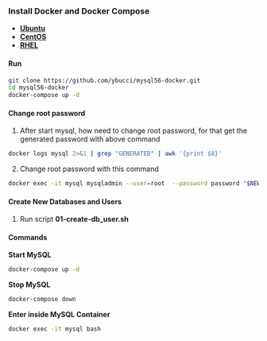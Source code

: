 ### Install Docker and Docker Compose

- **[Ubuntu](https://docs.docker.com/engine/install/ubuntu/)**
- **[CentOS](https://docs.docker.com/engine/install/centos/)**
- **[RHEL](https://docs.docker.com/engine/install/rhel/)**

#### Run
```bash
git clone https://github.com/ybucci/mysql56-docker.git
cd mysql56-docker
docker-compose up -d
```
#### Change root password

1. After start mysql, how need to change root password, for that get the generated password with above command

```bash
docker logs mysql 2>&1 | grep "GENERATED" | awk '{print $8}'
```

2. Change root password with this command

```bash
docker exec -it mysql mysqladmin --user=root  --password password "$NEW_PASSWORD"
```

#### Create New Databases and Users

1. Run script **01-create-db_user.sh**

#### Commands

**Start MySQL**

```bash
docker-compose up -d
```

**Stop MySQL**

```bash
docker-compose down
```

**Enter inside MySQL Container**
```bash
docker exec -it mysql bash
```